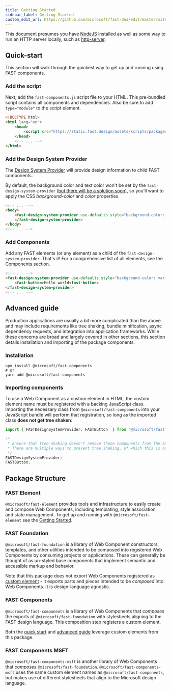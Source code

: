 ```yaml
---
title: Getting Started
sidebar_label: Getting Started
custom_edit_url: https://github.com/microsoft/fast-dna/edit/master/sites/website/src/docs/fast-foundation/getting-started.md
---
```

This document presumes you have [NodeJS](https://nodejs.org/) installed as well as some way to run an HTTP server locally, such as [http-server](https://www.npmjs.com/package/http-server).

## Quick-start
This section will walk through the quickest way to get up and running using FAST components.

### Add the script
Next, add the `fast-components.js` script file to your HTML. This pre-bundled script contains all components and dependencies. Also be sure to add `type="module"` to the script element.

```html
<!DOCTYPE html>
<html lang="en">
    <head>
        <script src="https://static.fast.design/assets/scripts/packages/fast-components.js" type="module"></script>
    </head>
    <!-- ... -->
</html>
```

### Add the Design System Provider
The [Design System Provider](fast-foundation/fast-design-system-provider.md) will provide design information to child FAST components. 

By default, the background color and text color won't be set by the `fast-design-system-provider` ([but there will be a solution soon](https://github.com/microsoft/fast-dna/issues/3213)), so you'll want to apply the CSS *background-color* and *color* properties.

```html
<!-- ... -->
<body>
    <fast-design-system-provider use-defaults style="background-color: var(--background-color); color: #E5E5E5;">
    </fast-design-system-provider>
</body>
<!-- ... -->
```

### Add Components
Add any FAST elements (or any element) as a child of the `fast-design-system-provider`. That's it! For a comprehensive list of all elements, see the Components section.

```html
<!-- ... -->
<fast-design-system-provider use-defaults style="background-color: var(--background-color); color: #E5E5E5;">
    <fast-button>Hello world<fast-button>
</fast-design-system-provider>
<!-- ... -->
```

## Advanced guide
Production applications are usually a bit more complicated than the above and may include requirements like tree shaking, bundle minification, async dependency requests, and integration into application frameworks. While these concerns are broad and largely covered in other sections, this section details installation and importing of the package components.

### Installation
```shell
npm install @microsoft/fast-components
# or
yarn add @microsoft/fast-components
```

### Importing components
To use a Web Component as a custom element in HTML, the custom element name must be registered with a backing JavaScript class. Importing the necessary class from `@microsoft/fast-components` into your JavaScript bundle will perform that registration, so long as the imported class **does not get tree shaken**:

```js
import { FASTDesignSystemProvider, FASTButton  } from "@microsoft/fast-components";

/*
 * Ensure that tree-shaking doesn't remove these components from the bundle.
 * There are multiple ways to prevent tree shaking, of which this is one.
 */
FASTDesignSystemProvider;
FASTButton;
```

## Package Structure
### FAST Element
`@microsoft/fast-element` provides tools and infrastructure to easily create and compose Web Components, including templating, style association, and state management. To get up and running with `@microsoft/fast-element` see the [Getting Started](fast-element/getting-started.md).

### FAST Foundation
`@microsoft/fast-foundation` is a library of Web Component constructors, templates, and other utilities intended to be composed into registered Web Components by consuming projects or applications. These can generally be thought of as un-styled base components that implement semantic and accessible markup and behavior.

Note that this package does not export Web Components registered as [custom element](https://developer.mozilla.org/en-US/docs/Web/Web_Components/Using_custom_elements) - it exports parts and pieces intended to be *composed* into Web Components. It is design-language agnostic.

### FAST Components
`@microsoft/fast-components` is a library of Web Components that *composes* the exports of `@microsoft/fast-foundation` with stylesheets aligning to the FAST design language. This composition step registers a custom element.

Both the [quick start](#quick-start) and [advanced guide](#advanced-guide) leverage custom elements from this package.

### FAST Components MSFT
`@microsoft/fast-components-msft` is another library of Web Components that *composes* `@microsoft/fast-foundation`. `@microsoft/fast-components-msft` uses the same custom element names as `@microsoft/fast-components`, but makes use of different stylesheets that align to the Microsoft design language.
